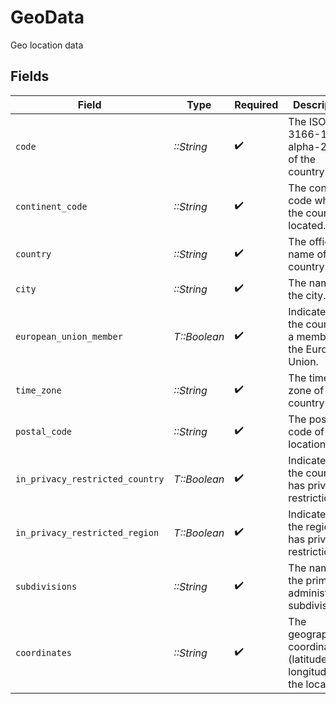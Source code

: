 # GeoData

Geo location data


## Fields

| Field                                                               | Type                                                                | Required                                                            | Description                                                         | Example                                                             |
| ------------------------------------------------------------------- | ------------------------------------------------------------------- | ------------------------------------------------------------------- | ------------------------------------------------------------------- | ------------------------------------------------------------------- |
| `code`                                                              | *::String*                                                          | :heavy_check_mark:                                                  | The ISO 3166-1 alpha-2 code of the country.                         | VI                                                                  |
| `continent_code`                                                    | *::String*                                                          | :heavy_check_mark:                                                  | The continent code where the country is located.                    | NA                                                                  |
| `country`                                                           | *::String*                                                          | :heavy_check_mark:                                                  | The official name of the country.                                   | United States Virgin Islands                                        |
| `city`                                                              | *::String*                                                          | :heavy_check_mark:                                                  | The name of the city.                                               | Amsterdam                                                           |
| `european_union_member`                                             | *T::Boolean*                                                        | :heavy_check_mark:                                                  | Indicates if the country is a member of the European Union.         | true                                                                |
| `time_zone`                                                         | *::String*                                                          | :heavy_check_mark:                                                  | The time zone of the country.                                       | America/St_Thomas                                                   |
| `postal_code`                                                       | *::String*                                                          | :heavy_check_mark:                                                  | The postal code of the location.                                    | 802                                                                 |
| `in_privacy_restricted_country`                                     | *T::Boolean*                                                        | :heavy_check_mark:                                                  | Indicates if the country has privacy restrictions.                  | true                                                                |
| `in_privacy_restricted_region`                                      | *T::Boolean*                                                        | :heavy_check_mark:                                                  | Indicates if the region has privacy restrictions.                   | true                                                                |
| `subdivisions`                                                      | *::String*                                                          | :heavy_check_mark:                                                  | The name of the primary administrative subdivision.                 | Saint Thomas                                                        |
| `coordinates`                                                       | *::String*                                                          | :heavy_check_mark:                                                  | The geographical coordinates (latitude, longitude) of the location. | 18.3381, -64.8941                                                   |
